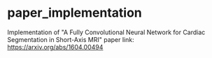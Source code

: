 # paper_implementation

Implementation of "A Fully Convolutional Neural Network for Cardiac Segmentation in Short-Axis MRI"
paper link: https://arxiv.org/abs/1604.00494 

